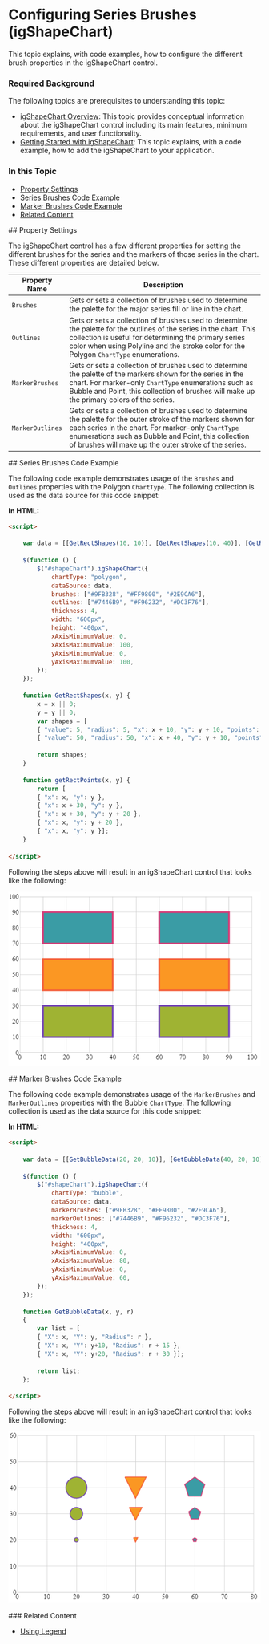 ﻿<!--
|metadata|
{
    "fileName": "shapechart-configuring-series-brushes",
    "controlName": "igShapeChart",
    "tags": ["API", "ShapeChart", "Brushes"]
}
|metadata|
-->

# Configuring Series Brushes (igShapeChart)

This topic explains, with code examples, how to configure the different brush properties in the igShapeChart control.

### Required Background

The following topics are prerequisites to understanding this topic:

- [igShapeChart Overview](shapechart-binding-to-shapefile-data.html): This topic provides conceptual information about the igShapeChart control including its main features, minimum requirements, and user functionality.
- [Getting Started with igShapeChart](shapechart-binding-to-shapefile-data.html): This topic explains, with a code example, how to add the igShapeChart to your application.

### In this Topic

- [Property Settings](#PropSettings)
- [Series Brushes Code Example](#CodeExampleSeries)
- [Marker Brushes Code Example](#CodeExampleMarkers)
- [Related Content](#Related)

<a id="PropSettings" />
## Property Settings

The igShapeChart control has a few different properties for setting the different brushes for the series and the markers of those series in the chart. These different properties are detailed below.

Property Name|Description
---|---
`Brushes`|Gets or sets a collection of brushes used to determine the palette for the major series fill or line in the chart.
`Outlines`|Gets or sets a collection of brushes used to determine the palette for the outlines of the series in the chart. This collection is useful for determining the primary series color when using Polyline and the stroke color for the Polygon `ChartType` enumerations.
`MarkerBrushes`|Gets or sets a collection of brushes used to determine the palette of the markers shown for the series in the chart. For marker-only `ChartType` enumerations such as Bubble and Point, this collection of brushes will make up the primary colors of the series.
`MarkerOutlines`|Gets or sets a collection of brushes used to determine the palette for the outer stroke of the markers shown for each series in the chart. For marker-only `ChartType` enumerations such as Bubble and Point, this collection of brushes will make up the outer stroke of the series.

<a id="CodeExampleSeries" />
## Series Brushes Code Example

The following code example demonstrates usage of the `Brushes` and `Outlines` properties with the Polygon `ChartType`. The following collection is used as the data source for this code snippet:

**In HTML:**
```html
<script>
    
    var data = [[GetRectShapes(10, 10)], [GetRectShapes(10, 40)], [GetRectShapes(10, 70)]];

    $(function () {
        $("#shapeChart").igShapeChart({
            chartType: "polygon",
            dataSource: data,
            brushes: ["#9FB328", "#FF9800", "#2E9CA6"],
            outlines: ["#7446B9", "#F96232", "#DC3F76"],
            thickness: 4,
            width: "600px",
            height: "400px",
            xAxisMinimumValue: 0,
            xAxisMaximumValue: 100,
            yAxisMinimumValue: 0,
            yAxisMaximumValue: 100,
        });
    });

    function GetRectShapes(x, y) {             
        x = x || 0;
        y = y || 0;
        var shapes = [
        { "value": 5, "radius": 5, "x": x + 10, "y": y + 10, "points": [getRectPoints(x, y)] },
        { "value": 50, "radius": 50, "x": x + 40, "y": y + 10, "points": [getRectPoints(x + 50, y)] }];                

        return shapes;
    }

    function getRectPoints(x, y) {
        return [
        { "x": x, "y": y },
        { "x": x + 30, "y": y },
        { "x": x + 30, "y": y + 20 },
        { "x": x, "y": y + 20 },
        { "x": x, "y": y }];
    }

</script>
```

Following the steps above will result in an igShapeChart control that looks like the following:

![](images/shapechart_series_brushes.png)


<a id="CodeExampleMarkers" />
## Marker Brushes Code Example

The following code example demonstrates usage of the `MarkerBrushes` and `MarkerOutlines` properties with the Bubble `ChartType`. The following collection is used as the data source for this code snippet:

**In HTML:**
```html
<script>

    var data = [[GetBubbleData(20, 20, 10)], [GetBubbleData(40, 20, 10)], [GetBubbleData(60, 20, 10)]];

    $(function () {
        $("#shapeChart").igShapeChart({
            chartType: "bubble",
            dataSource: data,
            markerBrushes: ["#9FB328", "#FF9800", "#2E9CA6"],
            markerOutlines: ["#7446B9", "#F96232", "#DC3F76"],
            thickness: 4,
            width: "600px",
            height: "400px",
            xAxisMinimumValue: 0,
            xAxisMaximumValue: 80,
            yAxisMinimumValue: 0,
            yAxisMaximumValue: 60,
        });
    });

    function GetBubbleData(x, y, r)
    {
        var list = [
        { "X": x, "Y": y, "Radius": r },
        { "X": x, "Y": y+10, "Radius": r + 15 },
        { "X": x, "Y": y+20, "Radius": r + 30 }];

        return list;
    };

</script>
```

Following the steps above will result in an igShapeChart control that looks like the following:

![](images/shapechart_marker_brushes.png)

<a id="Related" />
### Related Content

- [Using Legend](shapechart-using-legend-with-shapechart.html)